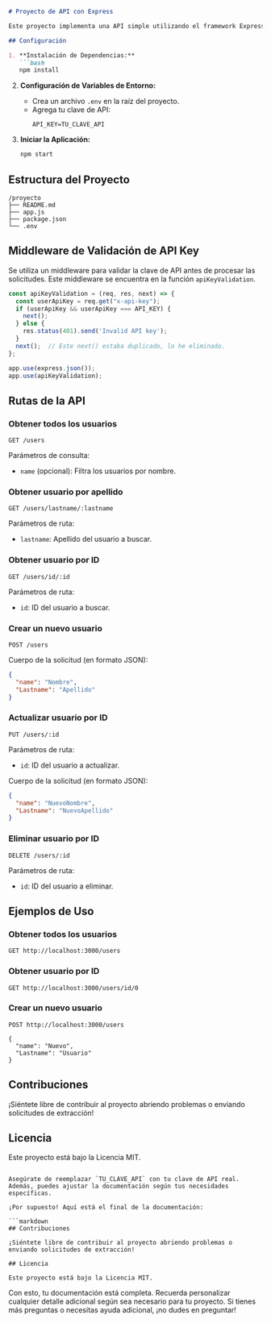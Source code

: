 ```markdown
# Proyecto de API con Express

Este proyecto implementa una API simple utilizando el framework Express en Node.js. La API gestiona usuarios y proporciona operaciones CRUD (Crear, Leer, Actualizar, Eliminar).

## Configuración

1. **Instalación de Dependencias:**
   ```bash
   npm install
   ```

2. **Configuración de Variables de Entorno:**
   - Crea un archivo `.env` en la raíz del proyecto.
   - Agrega tu clave de API:
     ```plaintext
     API_KEY=TU_CLAVE_API
     ```

3. **Iniciar la Aplicación:**
   ```bash
   npm start
   ```

## Estructura del Proyecto

```plaintext
/proyecto
├── README.md
├── app.js
├── package.json
└── .env
```

## Middleware de Validación de API Key

Se utiliza un middleware para validar la clave de API antes de procesar las solicitudes. Este middleware se encuentra en la función `apiKeyValidation`.

```javascript
const apiKeyValidation = (req, res, next) => {
  const userApiKey = req.get("x-api-key");
  if (userApiKey && userApiKey === API_KEY) {
    next();
  } else {
    res.status(401).send('Invalid API key');
  }
  next();  // Este next() estaba duplicado, lo he eliminado.
};

app.use(express.json());
app.use(apiKeyValidation);
```

## Rutas de la API

### Obtener todos los usuarios

```http
GET /users
```

Parámetros de consulta:
- `name` (opcional): Filtra los usuarios por nombre.

### Obtener usuario por apellido

```http
GET /users/lastname/:lastname
```

Parámetros de ruta:
- `lastname`: Apellido del usuario a buscar.

### Obtener usuario por ID

```http
GET /users/id/:id
```

Parámetros de ruta:
- `id`: ID del usuario a buscar.

### Crear un nuevo usuario

```http
POST /users
```

Cuerpo de la solicitud (en formato JSON):
```json
{
  "name": "Nombre",
  "Lastname": "Apellido"
}
```

### Actualizar usuario por ID

```http
PUT /users/:id
```

Parámetros de ruta:
- `id`: ID del usuario a actualizar.

Cuerpo de la solicitud (en formato JSON):
```json
{
  "name": "NuevoNombre",
  "Lastname": "NuevoApellido"
}
```

### Eliminar usuario por ID

```http
DELETE /users/:id
```

Parámetros de ruta:
- `id`: ID del usuario a eliminar.

## Ejemplos de Uso

### Obtener todos los usuarios

```http
GET http://localhost:3000/users
```

### Obtener usuario por ID

```http
GET http://localhost:3000/users/id/0
```

### Crear un nuevo usuario

```http
POST http://localhost:3000/users

{
  "name": "Nuevo",
  "Lastname": "Usuario"
}
```

## Contribuciones

¡Siéntete libre de contribuir al proyecto abriendo problemas o enviando solicitudes de extracción!

## Licencia

Este proyecto está bajo la Licencia MIT.
```

Asegúrate de reemplazar `TU_CLAVE_API` con tu clave de API real. Además, puedes ajustar la documentación según tus necesidades específicas.

¡Por supuesto! Aquí está el final de la documentación:

```markdown
## Contribuciones

¡Siéntete libre de contribuir al proyecto abriendo problemas o enviando solicitudes de extracción!

## Licencia

Este proyecto está bajo la Licencia MIT.
```

Con esto, tu documentación está completa. Recuerda personalizar cualquier detalle adicional según sea necesario para tu proyecto. Si tienes más preguntas o necesitas ayuda adicional, ¡no dudes en preguntar!

